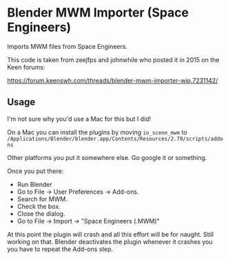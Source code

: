 # Blender MWM Importer (Space Engineers)

Imports MWM files from Space Engineers.

This code is taken from zeejfps and johnwhile who posted it in 2015 on the Keen forums:

https://forum.keenswh.com/threads/blender-mwm-importer-wip.7231142/

## Usage

I'm not sure why you'd use a Mac for this but I did!  

On a Mac you can install the plugins by moving `io_scene_mwm` to `/Applications/Blender/blender.app/Contents/Resources/2.79/scripts/addons`

Other platforms you put it somewhere else.  Go google it or something.

Once you put there: 
* Run Blender
* Go to File -> User Preferences -> Add-ons.
* Search for MWM.  
* Check the box.
* Close the dialog.
* Go to File -> Import -> "Space Engineers (.MWM)"

At this point the plugin will crash and all this effort will be for naught.  Still working on that.  Blender deactivates the plugin whenever it crashes you you have to repeat the Add-ons step.
